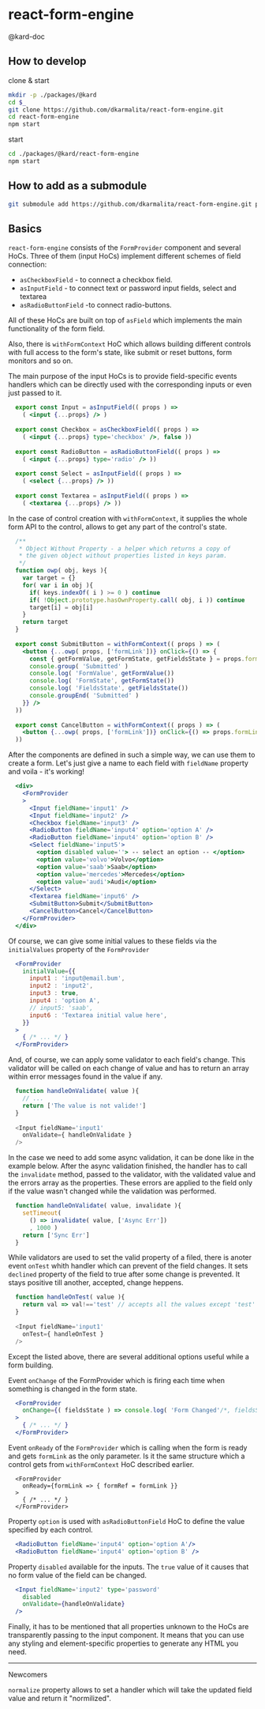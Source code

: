 # react-form-engine

@kard-doc

## How to develop

clone & start
```sh
mkdir -p ./packages/@kard
cd $_
git clone https://github.com/dkarmalita/react-form-engine.git
cd react-form-engine
npm start
```
start
```sh
cd ./packages/@kard/react-form-engine
npm start
```

## How to add as a submodule

```sh
git submodule add https://github.com/dkarmalita/react-form-engine.git packages/@kard/react-form-engine
```

## Basics

`react-form-engine` consists of the `FormProvider` component and several HoCs. Three of them (input HoCs) implement different schemes of field connection:

* `asCheckboxField` -  to connect a checkbox field.
* `asInputField` - to connect  text or  password input fields, select and textarea 
* `asRadioButtonField` -to connect radio-buttons.

All of these HoCs are built on top of `asField` which implements the main functionality of the form field.

Also, there is `withFormContext` HoC which allows building different controls with full access to the form's state, like submit or reset buttons, form monitors and so on.

The main purpose of the input HoCs is to provide field-specific events handlers which can be directly used with the corresponding inputs or even just passed to it. 

```jsx
  export const Input = asInputField(( props ) => 
    ( <input {...props} /> )
     
  export const Checkbox = asCheckboxField(( props ) => 
    ( <input {...props} type='checkbox' />, false ))
                                    
  export const RadioButton = asRadioButtonField(( props ) => 
    ( <input {...props} type='radio' /> ))
  
  export const Select = asInputField(( props ) => 
    ( <select {...props} /> ))
     
  export const Textarea = asInputField(( props ) => 
    ( <textarea {...props} /> ))

```

In the case of control creation with  `withFormContext`, it supplies the whole form API to the control, allows to get any part of the control's state.

```jsx
  /**
   * Object Without Property - a helper which returns a copy of 
   * the given object without properties listed in keys param.
   */
  function owp( obj, keys ){
    var target = {}
    for( var i in obj ){
      if( keys.indexOf( i ) >= 0 ) continue
      if( !Object.prototype.hasOwnProperty.call( obj, i )) continue
      target[i] = obj[i]
    }
    return target
  }
  
  export const SubmitButton = withFormContext(( props ) => (
    <button {...owp( props, ['formLink'])} onClick={() => {
      const { getFormValue, getFormState, getFieldsState } = props.formLink
      console.group( 'Submitted' )
      console.log( 'FormValue', getFormValue())
      console.log( 'FormState', getFormState())
      console.log( 'FieldsState', getFieldsState())
      console.groupEnd( 'Submitted' )
    }} />
  ))
  
  export const CancelButton = withFormContext(( props ) => (
    <button {...owp( props, ['formLink'])} onClick={() => props.formLink.resetForm()} />
  ))
```

After the components are defined in such a simple way, we can use them to create a form. Let's just give a name to each field with `fieldName` property and voila - it's working!

```jsx
  <div>
    <FormProvider
    >
      <Input fieldName='input1' />
      <Input fieldName='input2' />
      <Checkbox fieldName='input3' />
      <RadioButton fieldName='input4' option='option A' />
      <RadioButton fieldName='input4' option='option B' />
      <Select fieldName='input5'>
        <option disabled value=''> -- select an option -- </option>
        <option value='volvo'>Volvo</option>
        <option value='saab'>Saab</option>
        <option value='mercedes'>Mercedes</option>
        <option value='audi'>Audi</option>
      </Select>
      <Textarea fieldName='input6' />
      <SubmitButton>Submit</SubmitButton>
      <CancelButton>Cancel</CancelButton>
    </FormProvider>
  </div>
```

Of course, we can give some initial values to these fields via the `initialValues` property of the `FormProvider`

```jsx
  <FormProvider
    initialValue={{
      input1 : 'input@email.bum',
      input2 : 'input2',
      input3 : true,
      input4 : 'option A',
      // input5: 'saab',
      input6 : 'Textarea initial value here',
    }}
  >
    { /* ... */ }
  </FormProvider>
```

And, of course, we can apply some validator to each field's change. This validator will be called on each change of value and has to return an array within error messages found in the value if any.

```js
  function handleOnValidate( value ){
    // ...
    return ['The value is not valide!']
  }
  
  <Input fieldName='input1'
    onValidate={ handleOnValidate }
  />
```

In the case we need to add some async validation, it can be done like in the example below. After the async validation finished, the handler has to call the `invalidate` method, passed to the validator, with the validated value and the errors array as the properties. These errors are applied to the field only if the value wasn't changed while the validation was performed.

```jsx
  function handleOnValidate( value, invalidate ){
    setTimeout(
      () => invalidate( value, ['Async Err'])
      , 1000 )
    return ['Sync Err']
  }
```

While validators are used to set the valid property of a filed, there is anoter event `onTest` whith handler which can prevent of the field changes. It sets `declined` property of the field to true after some change is prevented. It stays positive till another, accepted, change heppens.

```js
  function handleOnTest( value ){
    return val => val!=='test' // accepts all the values except 'test'
  }
  
  <Input fieldName='input1'
    onTest={ handleOnTest }
  />
```

Except the listed above, there are several additional options useful while a form building. 

Event `onChange` of the FormProvider which is firing each time when something is changed in the form state.

```jsx
  <FormProvider
    onChange={( fieldsState ) => console.log( 'Form Changed'/*, fieldsState */ )} 
  >
    { /* ... */ }
  </FormProvider>
```

Event `onReady` of the `FormProvider` which is calling when the form is ready and gets `formLink` as the only parameter. Is it the same structure which a control gets from `withFormContext` HoC described earlier.

```
  <FormProvider
    onReady={formLink => { formRef = formLink }} 
  >
    { /* ... */ }
  </FormProvider>
```

Property `option` is used with `asRadioButtonField` HoC to define the value specified by each control.

```jsx
  <RadioButton fieldName='input4' option='option A'/>
  <RadioButton fieldName='input4' option='option B' />
```

Property `disabled` available for the inputs. The `true` value of it causes that no form value of the field can be changed.

```jsx
  <Input fieldName='input2' type='password'
    disabled
    onValidate={handleOnValidate}
  />
```

Finally, it has to be mentioned that all properties unknown to the HoCs are transparently passing to the input component. It means that you can use any styling and element-specific properties to generate any HTML you need.

---

Newcomers

`normalize` property allows to set a handler which will take the updated field value and return it "normilized".
